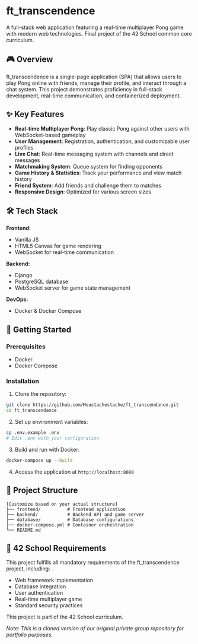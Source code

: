 # ft_transcendence

A full-stack web application featuring a real-time multiplayer Pong game with modern web technologies. Final project of the 42 School common core curriculum.

## 🎮 Overview

ft_transcendence is a single-page application (SPA) that allows users to play Pong online with friends, manage their profile, and interact through a chat system. This project demonstrates proficiency in full-stack development, real-time communication, and containerized deployment.

## ✨ Key Features

- **Real-time Multiplayer Pong**: Play classic Pong against other users with WebSocket-based gameplay
- **User Management**: Registration, authentication, and customizable user profiles
- **Live Chat**: Real-time messaging system with channels and direct messages
- **Matchmaking System**: Queue system for finding opponents
- **Game History & Statistics**: Track your performance and view match history
- **Friend System**: Add friends and challenge them to matches
- **Responsive Design**: Optimized for various screen sizes

## 🛠️ Tech Stack

**Frontend:**
- Vanilla JS
- HTML5 Canvas for game rendering
- WebSocket for real-time communication

**Backend:**
- Django
- PostgreSQL database
- WebSocket server for game state management

**DevOps:**
- Docker & Docker Compose

## 🚀 Getting Started

### Prerequisites

- Docker
- Docker Compose

### Installation

1. Clone the repository:
```bash
git clone https://github.com/Moustachestache/ft_transcendance.git
cd ft_transcendance
```

2. Set up environment variables:
```bash
cp .env.example .env
# Edit .env with your configuration
```

3. Build and run with Docker:
```bash
docker-compose up --build
```

4. Access the application at `http://localhost:8080`

## 📁 Project Structure

```
[Customize based on your actual structure]
├── frontend/          # Frontend application
├── backend/           # Backend API and game server
├── database/          # Database configurations
├── docker-compose.yml # Container orchestration
└── README.md
```

## 🎯 42 School Requirements

This project fulfills all mandatory requirements of the ft_transcendence project, including:
- Web framework implementation
- Database integration
- User authentication
- Real-time multiplayer game
- Standard security practices

This project is part of the 42 School curriculum. 

*Note: This is a cloned version of our original private group repository for portfolio purposes.*
